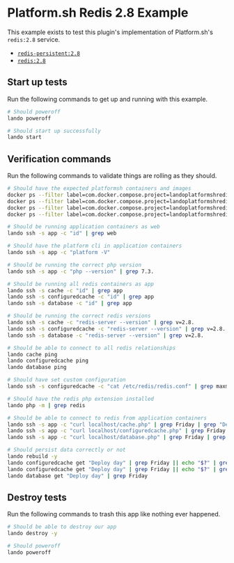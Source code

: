 Platform.sh Redis 2.8 Example
=============================

This example exists to test this plugin's implementation of Platform.sh's `redis:2.8` service.

* [`redis-persistent:2.8`](https://docs.platform.sh/configuration/services/redis.html)
* [`redis:2.8`](https://docs.platform.sh/configuration/services/redis.html)

Start up tests
--------------

Run the following commands to get up and running with this example.

```bash
# Should poweroff
lando poweroff

# Should start up successfully
lando start
```

Verification commands
---------------------

Run the following commands to validate things are rolling as they should.

```bash
# Should have the expected platformsh containers and images
docker ps --filter label=com.docker.compose.project=landoplatformshredis28 | grep docker.registry.platform.sh/php-7.3 | grep landoplatformshredis28_app_1
docker ps --filter label=com.docker.compose.project=landoplatformshredis28 | grep docker.registry.platform.sh/redis-2.8 | grep landoplatformshredis28_cache_1
docker ps --filter label=com.docker.compose.project=landoplatformshredis28 | grep docker.registry.platform.sh/redis-2.8 | grep landoplatformshredis28_configuredcache_1
docker ps --filter label=com.docker.compose.project=landoplatformshredis28 | grep docker.registry.platform.sh/redis-persistent-2.8 | grep landoplatformshredis28_database_1

# Should be running application containers as web
lando ssh -s app -c "id" | grep web

# Should have the platform cli in application containers
lando ssh -s app -c "platform -V"

# Should be running the correct php version
lando ssh -s app -c "php --version" | grep 7.3.

# Should be running all redis containers as app
lando ssh -s cache -c "id" | grep app
lando ssh -s configuredcache -c "id" | grep app
lando ssh -s database -c "id" | grep app

# Should be running the correct redis versions
lando ssh -s cache -c "redis-server --version" | grep v=2.8.
lando ssh -s configuredcache -c "redis-server --version" | grep v=2.8.
lando ssh -s database -c "redis-server --version" | grep v=2.8.

# Should be able to connect to all redis relationships
lando cache ping
lando configuredcache ping
lando database ping

# Should have set custom configuration
lando ssh -s configuredcache -c "cat /etc/redis/redis.conf" | grep maxmemory-policy | grep noeviction

# Should have the redis php extension installed
lando php -m | grep redis

# Should be able to connect to redis from application containers
lando ssh -s app -c "curl localhost/cache.php" | grep Friday | grep "Deploy day"
lando ssh -s app -c "curl localhost/configuredcache.php" | grep Friday | grep "Deploy day"
lando ssh -s app -c "curl localhost/database.php" | grep Friday | grep "Deploy day"

# Should persist data correctly or not
lando rebuild -y
lando configuredcache get "Deploy day" | grep Friday || echo "$?" | grep 1 || true
lando configuredcache get "Deploy day" | grep Friday || echo "$?" | grep 1 || true
lando database get "Deploy day" | grep Friday
```

Destroy tests
-------------

Run the following commands to trash this app like nothing ever happened.

```bash
# Should be able to destroy our app
lando destroy -y

# Should poweroff
lando poweroff
```
